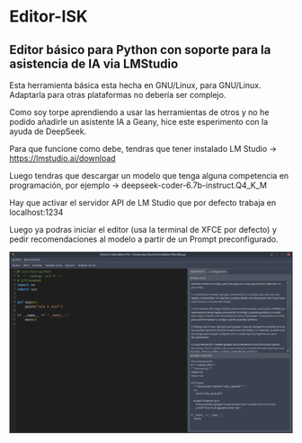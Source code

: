 # Editor-ISK

## Editor básico para Python con soporte para la asistencia de IA via LMStudio

Esta herramienta básica esta hecha en GNU/Linux, para GNU/Linux.
Adaptarla para otras plataformas no debería ser complejo.

Como soy torpe aprendiendo a usar las herramientas de otros y no he podido añadirle un asistente IA a Geany, hice este esperimento con la ayuda de DeepSeek.

Para que funcione como debe, tendras que tener instalado LM Studio -> https://lmstudio.ai/download  

Luego tendras que descargar un modelo que tenga alguna competencia en programación, por ejemplo -> deepseek-coder-6.7b-instruct.Q4_K_M  

Hay que activar el servidor API de LM Studio que por defecto trabaja en localhost:1234  

Luego ya podras iniciar el editor (usa la terminal de XFCE por defecto) y pedir recomendaciones al modelo a partir de un Prompt preconfigurado.  


![Captura del Editor](https://github.com/wsnlndrv/Editor-ISK/blob/main/Capturas/captura_20250625_044446.png?raw=true)
